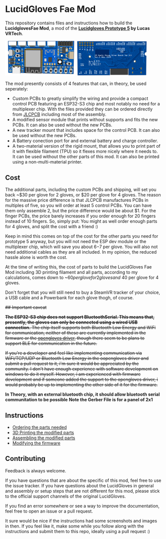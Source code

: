 # LucidGloves Fae Mod

This repository contains files and instructions how to build the **LucidglovesFae Mod**, a mod of the
**[Lucidgloves Prototype 5](https://github.com/LucidVR/lucidgloves/tree/proto5) by Lucas VRTech**.

<p>
  <a href="img/control-pcb-front.png"><img src="img/control-pcb-front.png" width="45%" /></a>
  <a href="img/control-pcb-back.png"><img src="img/control-pcb-back.png" width="45%" /></a>
</p>

The mod presently consists of 4 features that can, in theory, be used seperately:

* Custom PCBs to greatly simplify the wiring and provide a compact control PCB featuring an ESP32-S3 chip and 
  most notably no need for a multiplexer chip. With the files provided they can be ordered directly from
  [JLCPCB](https://jlcpcb.com/) including most of the assembly. 
* A modified sensor module that prints without supports and fits the new PCBs. It can also be used without the new PCBs.
* A new tracker mount that includes space for the control PCB. It can also be used without the new PCBs.
* A Battery conection port for and external battery and charge controller.
* A two-material version of the rigid mount, that allows you to print part of it with flexible filament (TPU) so it
  flexes more nicely where it needs to. It can be used without the other parts of this mod. It can also be printed using
  a non-multi-material printer. 

## Cost

The additional parts, including the custom PCBs and shipping, will set you back ~$30 per glove for 2 gloves, or 
$20 per glove for 4 gloves. The reason for the massive price difference is that JLCPCB manufactures PCBs in multiples
of five, so you will order at least 5 control PCBs. You can have them only assemble 2, but the price
difference would be about $1. For the finger PCBs, the price barely increases if you order enough for 20 fingers instead
of 10 fingers. So, simply put: You might as well order enough parts for 4 gloves, and split the cost with a friend :)

Keep in mind this comes on top of the cost for the other parts you need for prototype 5 anyway, but you will not need 
the ESP dev module or the multiplexer chip, which will save you about $6-$7 per glove. You will also not need additional
cables as they are all included. In my opinion, the reduced hassle alone is worth the cost.

At the time of writing this, the cost of parts to build the LucidGloves Fae Mod including 3D printing filament and
all parts, according to my calculations, comes down to ~$60 per glove for 2 gloves and ~$40 per glove for 4 gloves.

Don't forget that you will still need to buy a SteamVR tracker of your choice, a USB cable and a Powerbank for each
glove thogh, of course.  

~~## Important caveat~~

~~**The ESP32-S3 chip does not support BluetoothSerial. This means that, presently, the gloves can only
be connected using a wired USB connection.** The chip itself supports both Bluetooth Low Energy and WiFi for
communication, neither of these are currently implemented in the firmware or the 
[opengloves driver](https://github.com/LucidVR/opengloves-driver), though there seem to be plans to support
BLE for communication in the future.~~

~~If you're a developer and feel like implementing communication via WiFi/TCP/UDP or Bluetooth Low Energy in the
oopengloves driver and submit a pull request to it, i'm sure it would be appreciated by the community.
I don't have enough experience with software development on windows to do it myself. However, i am experienced
with firmware development and if someone added the support to the opengloves driver, i would probably be up to
implementing the other side of it for the firmware.~~

**In Theory, with an external bluetooth chip, it should allow bluetooth serial communitation to be possible**
**Note the Gerber File is for a panel of 2x1**

## Instructions

- [Ordering the parts needed](docs/ordering_parts.md)
- [3D Printing the modified parts](docs/3d_printing.md)
- [Assembling the modified parts](docs/assembly.md)
- [Modifying the firmware](docs/firmware.md)

## Contributing

Feedback is always welcome.

If you have questions that are about the specific of this mod, feel free to use the issue tracker. If you have questions
about the LucidGloves in general and assembly or setup steps that are not different for this mod, please stick to the 
official support channels of the original LucidGloves.

If you find an error somewhere or see a way to improve the documentation, feel free to open an issue or a pull request.

It sure would be nice if the instructions had some screenshots and images in then. If you feel like it, make some while
you follow along with the instructions and submit them to this repo, ideally using a pull request :)
